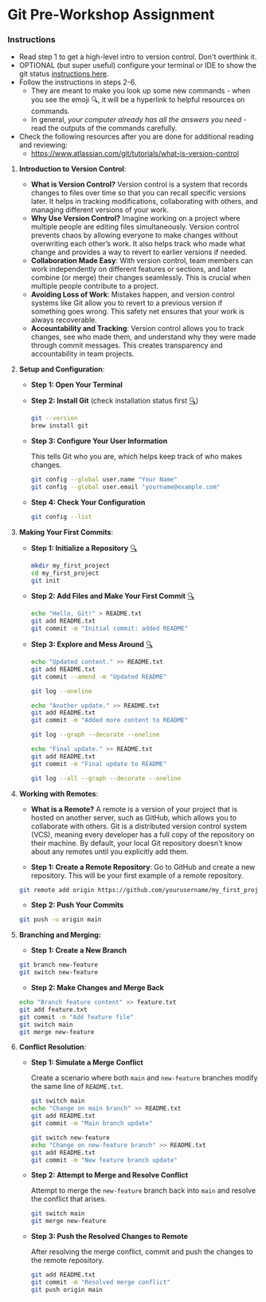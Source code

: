 # Git Pre-Workshop Assignment

### Instructions
- Read step 1 to get a high-level intro to version control. Don't overthink it.
- OPTIONAL (but super useful) configure your terminal or IDE to show the git status [instructions here](GITTERMINAL.md).
- Follow the instructions in steps 2-6. 
    - They are meant to make you look up some new commands - when you see the emoji 🔍, it will be a hyperlink to helpful resources on commands.
    - In general, *your computer already has all the answers you need* - read the outputs of the commands carefully.
- Check the following resources after you are done for additional reading and reviewing:
    - https://www.atlassian.com/git/tutorials/what-is-version-control

1. **Introduction to Version Control**:

   - **What is Version Control?** Version control is a system that records changes to files over time so that you can recall specific versions later. It helps in tracking modifications, collaborating with others, and managing different versions of your work.
   - **Why Use Version Control?** Imagine working on a project where multiple people are editing files simultaneously. Version control prevents chaos by allowing everyone to make changes without overwriting each other’s work. It also helps track who made what change and provides a way to revert to earlier versions if needed.
   - **Collaboration Made Easy**: With version control, team members can work independently on different features or sections, and later combine (or merge) their changes seamlessly. This is crucial when multiple people contribute to a project.
   - **Avoiding Loss of Work**: Mistakes happen, and version control systems like Git allow you to revert to a previous version if something goes wrong. This safety net ensures that your work is always recoverable.
   - **Accountability and Tracking**: Version control allows you to track changes, see who made them, and understand why they were made through commit messages. This creates transparency and accountability in team projects.

2. **Setup and Configuration**:

   - **Step 1: Open Your Terminal**

   - **Step 2: Install Git** (check installation status first [🔍](https://www.google.com/search?q=--version+vs+--which))

     ```sh
     git --version
     brew install git
     ```

   - **Step 3: Configure Your User Information**

     This tells Git who you are, which helps keep track of who makes changes.

     ```sh
     git config --global user.name "Your Name"
     git config --global user.email "yourname@example.com"
     ```

   - **Step 4: Check Your Configuration**

     ```sh
     git config --list
     ```

3. **Making Your First Commits**:

   - **Step 1: Initialize a Repository** [🔍](https://www.google.com/search?q=basic+file+navigation+in+terminal)

     ```sh
     mkdir my_first_project
     cd my_first_project
     git init
     ```

   - **Step 2: Add Files and Make Your First Commit** [🔍](https://www.google.com/search?q=what+is+the+echo+command+terminal)

     ```sh
     echo "Hello, Git!" > README.txt
     git add README.txt
     git commit -m "Initial commit: added README"
     ```

   - **Step 3: Explore and Mess Around** [🔍](https://www.google.com/search?q=how+to+use+git+log)

     ```sh
     echo "Updated content." >> README.txt
     git add README.txt
     git commit --amend -m "Updated README"

     git log --oneline

     echo "Another update." >> README.txt
     git add README.txt
     git commit -m "Added more content to README"

     git log --graph --decorate --oneline

     echo "Final update." >> README.txt
     git add README.txt
     git commit -m "Final update to README"

     git log --all --graph --decorate --oneline
     ```

4. **Working with Remotes**:

   - **What is a Remote?** A remote is a version of your project that is hosted on another server, such as GitHub, which allows you to collaborate with others. Git is a distributed version control system (VCS), meaning every developer has a full copy of the repository on their machine. By default, your local Git repository doesn't know about any remotes until you explicitly add them.

   - **Step 1: Create a Remote Repository**: Go to GitHub and create a new repository. This will be your first example of a remote repository.

   ```sh
   git remote add origin https://github.com/yourusername/my_first_project.git
   ```

   - **Step 2: Push Your Commits**

   ```sh
   git push -u origin main
   ```

5. **Branching and Merging:**

    - **Step 1: Create a New Branch**

    ```sh
    git branch new-feature
    git switch new-feature
    ```

    - **Step 2: Make Changes and Merge Back**

    ```sh
    echo "Branch feature content" >> feature.txt
    git add feature.txt
    git commit -m "Add feature file"
    git switch main
    git merge new-feature
    ```

6. **Conflict Resolution**:

    - **Step 1: Simulate a Merge Conflict**

      Create a scenario where both `main` and `new-feature` branches modify the same line of `README.txt`.
      ```sh
      git switch main
      echo "Change on main branch" >> README.txt
      git add README.txt
      git commit -m "Main branch update"

      git switch new-feature
      echo "Change on new-feature branch" >> README.txt
      git add README.txt
      git commit -m "New feature branch update"
      ```

    - **Step 2: Attempt to Merge and Resolve Conflict**

      Attempt to merge the `new-feature` branch back into `main` and resolve the conflict that arises.
      ```sh
      git switch main
      git merge new-feature
      ```

    - **Step 3: Push the Resolved Changes to Remote**

      After resolving the merge conflict, commit and push the changes to the remote repository.
      ```sh
      git add README.txt
      git commit -m "Resolved merge conflict"
      git push origin main
      ```
